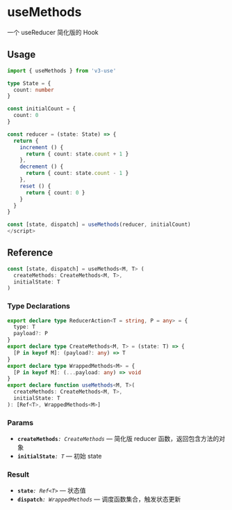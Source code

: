 # useMethods

一个 useReducer 简化版的 Hook

## Usage

```ts
import { useMethods } from 'v3-use'

type State = {
  count: number
}

const initialCount = {
  count: 0
}

const reducer = (state: State) => {
  return {
    increment () {
      return { count: state.count + 1 }
    },
    decrement () {
      return { count: state.count - 1 }
    },
    reset () {
      return { count: 0 }
    }
  }
}

const [state, dispatch] = useMethods(reducer, initialCount)
</script>
```

## Reference

```ts
const [state, dispatch] = useMethods<M, T> (
  createMethods: CreateMethods<M, T>,
  initialState: T
)
```

### Type Declarations

```ts
export declare type ReducerAction<T = string, P = any> = {
  type: T
  payload?: P
}
export declare type CreateMethods<M, T> = (state: T) => {
  [P in keyof M]: (payload?: any) => T
}
export declare type WrappedMethods<M> = {
  [P in keyof M]: (...payload: any) => void
}
export declare function useMethods<M, T>(
  createMethods: CreateMethods<M, T>,
  initialState: T
): [Ref<T>, WrappedMethods<M>]
```

### Params

- **`createMethods`**_`: CreateMethods`_ &mdash; 简化版 reducer 函数，返回包含方法的对象
- **`initialState`**_`: T`_ &mdash; 初始 state

### Result

- **`state`**_`: Ref<T>`_ &mdash; 状态值
- **`dispatch`**_`: WrappedMethods`_ &mdash; 调度函数集合，触发状态更新
